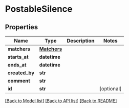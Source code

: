 # PostableSilence

## Properties
Name | Type | Description | Notes
------------ | ------------- | ------------- | -------------
**matchers** | [**Matchers**](Matchers.md) |  | 
**starts_at** | **datetime** |  | 
**ends_at** | **datetime** |  | 
**created_by** | **str** |  | 
**comment** | **str** |  | 
**id** | **str** |  | [optional] 

[[Back to Model list]](../README.md#documentation-for-models) [[Back to API list]](../README.md#documentation-for-api-endpoints) [[Back to README]](../README.md)


